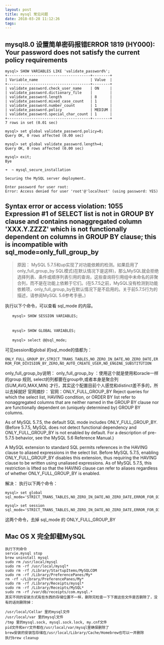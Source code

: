 ```yaml
---
layout: post
title: mysql 常见问题
date: 2018-03-28 11:12:26
tags:
---
```


## mysql8.0 设置简单密码报错ERROR 1819 (HY000): Your password does not satisfy the current policy requirements
```
mysql> SHOW VARIABLES LIKE 'validate_password%';
+--------------------------------------+--------+
| Variable_name                        | Value  |
+--------------------------------------+--------+
| validate_password.check_user_name    | ON     |
| validate_password.dictionary_file    |        |
| validate_password.length             | 8      |
| validate_password.mixed_case_count   | 1      |
| validate_password.number_count       | 1      |
| validate_password.policy             | MEDIUM |
| validate_password.special_char_count | 1      |
+--------------------------------------+--------+
7 rows in set (0.01 sec)

mysql> set global validate_password.policy=0;
Query OK, 0 rows affected (0.00 sec)

mysql> set global validate_password.length=4;
Query OK, 0 rows affected (0.00 sec)

mysql> exit;
Bye

➜  ~ mysql_secure_installation

Securing the MySQL server deployment.

Enter password for user root:
Error: Access denied for user 'root'@'localhost' (using password: YES)
```

## Syntax error or access violation: 1055 Expression #1 of SELECT list is not in GROUP BY clause and contains nonaggregated column 'XXX.Y.ZZZZ' which is not functionally dependent on columns in GROUP BY clause; this is incompatible with sql_mode=only_full_group_by

>原因：
MySQL 5.7.5和up实现了对功能依赖的检测。如果启用了only_full_group_by SQL模式(在默认情况下是这样)，那么MySQL就会拒绝选择列表、条件或顺序列表引用的查询，这些查询将引用组中未命名的非聚合列，而不是在功能上依赖于它们。(在5.7.5之前，MySQL没有检测到功能依赖项，only_full_group_by在默认情况下是不启用的。关于前5.7.5行为的描述，请参阅MySQL 5.6参考手册。)

执行以下个命令，可以查看 sql_mode 的内容。
```
　　mysql> SHOW SESSION VARIABLES;

　　
　　mysql> SHOW GLOBAL VARIABLES;

　　mysql> select @@sql_mode;
```

可见session和global 的sql_mode的值都为： 

`ONLY_FULL_GROUP_BY,STRICT_TRANS_TABLES,NO_ZERO_IN_DATE,NO_ZERO_DATE,ERROR_FOR_DIVISION_BY_ZERO,NO_AUTO_CREATE_USER,NO_ENGINE_SUBSTITUTION`

only_full_group_by说明： 
only_full_group_by ：使用这个就是使用和oracle一样的group 规则, select的列都要在group中,或者本身是聚合列(SUM,AVG,MAX,MIN) 才行，其实这个配置目前个人感觉和distinct差不多的，所以去掉就好 
官网摘抄： 
官网：ONLY_FULL_GROUP_BY 
Reject queries for which the select list, HAVING condition, or ORDER BY list refer to nonaggregated columns that are neither named in the GROUP BY clause nor are functionally dependent on (uniquely determined by) GROUP BY columns.

As of MySQL 5.7.5, the default SQL mode includes ONLY_FULL_GROUP_BY. (Before 5.7.5, MySQL does not detect functional dependency and ONLY_FULL_GROUP_BY is not enabled by default. For a description of pre-5.7.5 behavior, see the MySQL 5.6 Reference Manual.)

A MySQL extension to standard SQL permits references in the HAVING clause to aliased expressions in the select list. Before MySQL 5.7.5, enabling ONLY_FULL_GROUP_BY disables this extension, thus requiring the HAVING clause to be written using unaliased expressions. As of MySQL 5.7.5, this restriction is lifted so that the HAVING clause can refer to aliases regardless of whether ONLY_FULL_GROUP_BY is enabled.

解决：
执行以下两个命令：
```
mysql> set global sql_mode='STRICT_TRANS_TABLES,NO_ZERO_IN_DATE,NO_ZERO_DATE,ERROR_FOR_DIVISION_BY_ZERO,NO_AUTO_CREATE_USER,NO_ENGINE_SUBSTITUTION';

mysql> set session sql_mode='STRICT_TRANS_TABLES,NO_ZERO_IN_DATE,NO_ZERO_DATE,ERROR_FOR_DIVISION_BY_ZERO,NO_AUTO_CREATE_USER,NO_ENGINE_SUBSTITUTION';
```

这两个命令，去掉 sql_mode 的 ONLY_FULL_GROUP_BY

## Mac OS X 完全卸载MySQL
```
执行下列命令
servie.mysql stop
brew uninstall mysql
sudo rm /usr/local/mysql
sudo rm -rf /usr/local/mysql*
sudo rm -rf /Library/StartupItems/MySQLCOM
sudo rm -rf /Library/PreferencePanes/My*
rm -rf ~/Library/PreferencePanes/My*
sudo rm -rf /Library/Receipts/mysql*
sudo rm -rf /Library/Receipts/MySQL*
sudo rm -rf /var/db/receipts/com.mysql.*
其实不同的安装方式有些东西的存储位置不一样，删除完检查一下下面这些文件是否删除了，没有的话则删除掉：

/usr/local/Cellar 里的mysql文件
/usr/local/var 里的mysql文件
/tmp 里的mysql.sock, mysql.sock.lock, my.cnf文件
pid文件和err文件都在/usr/local/var/mysql里确保删除了
brew安装的安装包存储在/usr/local/Library/Cache/Homebrew也可以一并删除
执行brew cleanup
```
